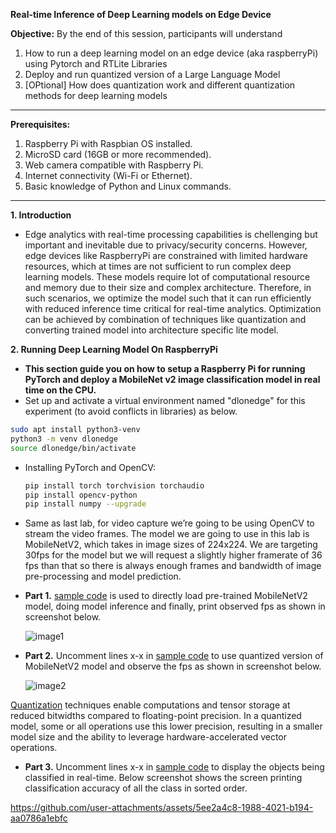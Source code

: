**Real-time Inference of Deep Learning models on Edge Device**

**Objective:** By the end of this session, participants will understand 
1. How to run a deep learning model on an edge device (aka raspberryPi) using Pytorch and RTLite Libraries
2. Deploy and run quantized version of a Large Language Model
3. [OPtional] How does quantization work and different quantization methods for deep learning models 

---

**Prerequisites:**
1. Raspberry Pi with Raspbian OS installed.
2. MicroSD card (16GB or more recommended).
3. Web camera compatible with Raspberry Pi.
4. Internet connectivity (Wi-Fi or Ethernet).
5. Basic knowledge of Python and Linux commands.

---

**1. Introduction**
- Edge analytics with real-time processing capabilities is chellenging but important and inevitable due to privacy/security concerns. However, edge devices like RaspberryPi are constrained with limited hardware resources, which at times are not sufficient to run complex deep learning models. These models require lot of computational resource and memory due to their size and complex architecture. Therefore, in such scenarios, we optimize the model such that it can run efficiently with reduced inference time critical for real-time analytics. Optimization can be achieved by combination of techniques like quantization and converting trained model into architecture specific lite model. 

**2. Running Deep Learning Model On RaspberryPi**
- **This section guide you on how to setup a Raspberry Pi for running PyTorch and deploy a MobileNet v2 image classification model in real time on the CPU.**
-  Set up and activate a virtual environment named "dlonedge" for this experiment (to avoid conflicts in libraries) as below.
  ```bash
  sudo apt install python3-venv
  python3 -m venv dlonedge
  source dlonedge/bin/activate
  ```

- Installing PyTorch and OpenCV:
  ```bash
  pip install torch torchvision torchaudio
  pip install opencv-python
  pip install numpy --upgrade
  ```

- Same as last lab, for video capture we’re going to be using OpenCV to stream the video frames. The model we are going to use in this lab is MobileNetV2, which takes in image sizes of 224x224. We are targeting 30fps for the model but we will request a slightly higher framerate of 36 fps than that so there is always enough frames and bandwidth of image pre-processing and model prediction.

- **Part 1.** [sample code](Codes/mobile_net.py) is used to directly load pre-trained MobileNetV2 model, doing model inference and finally, print observed fps as shown in screenshot below.

  ![image1](https://github.com/user-attachments/assets/8e3cf302-45f3-41c9-85a5-a1bd118d30c4)

- **Part 2.** Uncomment lines x-x in [sample code](Codes/mobile_net.py) to use quantized version of MobileNetV2 model and observe the fps as shown in screenshot below.

  ![image2](https://github.com/user-attachments/assets/7086f300-4edf-4c41-a799-c496001ee1d1)

[Quantization](https://pytorch.org/docs/stable/quantization.html) techniques enable computations and tensor storage at reduced bitwidths compared to floating-point precision. In a quantized model, some or all operations use this lower precision, resulting in a smaller model size and the ability to leverage hardware-accelerated vector operations.

- **Part 3.** Uncomment lines x-x in [sample code](Codes/mobile_net.py) to display the objects being classified in real-time. Below screenshot shows the screen printing classification accuracy of all the class in sorted order.

https://github.com/user-attachments/assets/5ee2a4c8-1988-4021-b194-aa0786a1ebfc

